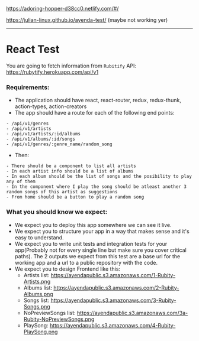 https://adoring-hopper-d38cc0.netlify.com/#/


https://julian-linux.github.io/ayenda-test/ (maybe not working yer)

--------------------------------------------------------------------
# React Test

You are going to fetch information from `Rubitify` API: https://rubytify.herokuapp.com/api/v1

### Requirements:
- The application should have react, react-router, redux, redux-thunk, action-types, action-creators
- The app should have a route for each of the following end points:
```
- /api/v1/genres
- /api/v1/artists
- /api/v1/artists/:id/albums
- /api/v1/albums/:id/songs
- /api/v1/genres/:genre_name/random_song
```
- Then:
```
- There should be a component to list all artists
- In each artist info should be a list of albums
- In each album should be the list of songs and the posibility to play any of them
- In the component where I play the song should be atleast another 3 random songs of this artist as suggestions
- From home should be a button to play a random song
```

### What you should know we expect:

- We expect you to deploy this app somewhere we can see it live.
- We expect you to structure your app in a way that makes sense and it's easy to understand.
- We expect you to write unit tests and integration tests for your app(Probably not for every single line but make sure you cover critical paths).
The 2 outputs we expect from this test are a base url for the working app and a url to a public repository with the code.
- We expect you to design Frontend like this:
  - Artists list: https://ayendapublic.s3.amazonaws.com/1-Rubity-Artists.png
  - Albums list: https://ayendapublic.s3.amazonaws.com/2-Rubity-Albums.png
  - Songs list: https://ayendapublic.s3.amazonaws.com/3-Rubity-Songs.png
  - NoPreviewSongs list: https://ayendapublic.s3.amazonaws.com/3a-Rubity-NoPreviewSongs.png
  - PlaySong: https://ayendapublic.s3.amazonaws.com/4-Rubity-PlaySong.png
